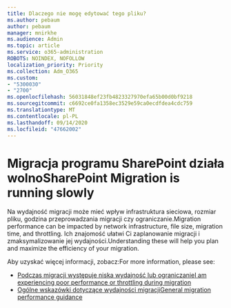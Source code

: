 ```yaml
---
title: Dlaczego nie mogę edytować tego pliku?
ms.author: pebaum
author: pebaum
manager: mnirkhe
ms.audience: Admin
ms.topic: article
ms.service: o365-administration
ROBOTS: NOINDEX, NOFOLLOW
localization_priority: Priority
ms.collection: Adm_O365
ms.custom:
- "5300030"
- "2700"
ms.openlocfilehash: 56031848ef23fb4823327970efa65b00d0bf9218
ms.sourcegitcommit: c6692ce0fa1358ec3529e59ca0ecdfdea4cdc759
ms.translationtype: MT
ms.contentlocale: pl-PL
ms.lasthandoff: 09/14/2020
ms.locfileid: "47662002"
---
```

# <a name="sharepoint-migration-is-running-slowly"></a><span data-ttu-id="44725-102">Migracja programu SharePoint działa wolno</span><span class="sxs-lookup"><span data-stu-id="44725-102">SharePoint Migration is running slowly</span></span>

<span data-ttu-id="44725-103">Na wydajność migracji może mieć wpływ infrastruktura sieciowa, rozmiar pliku, godzina przeprowadzania migracji czy ograniczanie.</span><span class="sxs-lookup"><span data-stu-id="44725-103">Migration performance can be impacted by network infrastructure, file size, migration time, and throttling.</span></span> <span data-ttu-id="44725-104">Ich znajomość ułatwi Ci zaplanowanie migracji i zmaksymalizowanie jej wydajności.</span><span class="sxs-lookup"><span data-stu-id="44725-104">Understanding these will help you plan and maximize the efficiency of your migration.</span></span>

<span data-ttu-id="44725-105">Aby uzyskać więcej informacji, zobacz:</span><span class="sxs-lookup"><span data-stu-id="44725-105">For more information, please see:</span></span>

- [<span data-ttu-id="44725-106">Podczas migracji występuje niska wydajność lub ograniczanie</span><span class="sxs-lookup"><span data-stu-id="44725-106">I am experiencing poor performance or throttling during migration</span></span>](https://docs.microsoft.com/sharepointmigration/sharepoint-online-and-onedrive-migration-speed#faq-and-troubleshooting)
- [<span data-ttu-id="44725-107">Ogólne wskazówki dotyczące wydajności migracji</span><span class="sxs-lookup"><span data-stu-id="44725-107">General migration performance guidance</span></span>](https://docs.microsoft.com/sharepointmigration/sharepoint-online-and-onedrive-migration-speed)

